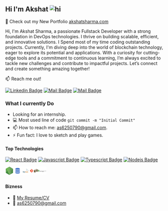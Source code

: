 ## Hi I'm Akshat <img src="https://user-images.githubusercontent.com/1303154/88677602-1635ba80-d120-11ea-84d8-d263ba5fc3c0.gif" width="28px" height="28px" alt="hi">

🚀 Check out my New Portfolio [akshatsharma.com](https://akshatsharma.com) 

Hi, I'm Akshat Sharma, a passionate Fullstack Developer with a strong foundation in DevOps technologies. I thrive on building scalable, efficient, and innovative solutions. I Spend most of my time coding outstanding projects. Currently, I'm diving deep into the world of blockchain technology, eager to explore its potential and applications. With a curiosity for cutting-edge tools and a commitment to continuous learning, I’m always excited to tackle new challenges and contribute to impactful projects. Let’s connect and create something amazing together!


:mailbox: Reach me out!

[![Linkedin Badge](https://img.shields.io/badge/-Akshat-0e76a8?style=flat&labelColor=0e76a8&logo=linkedin&logoColor=white)](https://www.linkedin.com/in/akshat-sharma-68813b1b3) [![Mail Badge](https://img.shields.io/badge/-@akshatsharma-e84393?style=flat&labelColor=e84393&logo=instagram&logoColor=white)](https://www.instagram.com/akshat_sharma._) [![Mail Badge](https://img.shields.io/badge/-as6250790@gmail.com-c0392b?style=flat&labelColor=c0392b&logo=gmail&logoColor=white)](mailto:as6250790@gmail.com)

### What I currently Do

- Looking for an internship.
- :computer: Most used line of code `git commit -m "Initial Commit"`
- 📫 How to reach me: as6250790@gmail.com.
- ⚡ Fun fact: I love to sketch and play games.

#### Top Technologies

<!-- TODO: Make technologies links takes you to repositories -->

[![React Badge](https://img.shields.io/badge/-React-61DBFB?style=for-the-badge&labelColor=black&logo=react&logoColor=61DBFB)](#) [![Javascript Badge](https://img.shields.io/badge/-Javascript-F0DB4F?style=for-the-badge&labelColor=black&logo=javascript&logoColor=F0DB4F)](#) [![Typescript Badge](https://img.shields.io/badge/-Typescript-007acc?style=for-the-badge&labelColor=black&logo=typescript&logoColor=007acc)](#) [![Nodejs Badge](https://img.shields.io/badge/-Nodejs-3C873A?style=for-the-badge&labelColor=black&logo=node.js&logoColor=3C873A)](#)

<img align="left" alt="Node.js" width="26px" src="https://raw.githubusercontent.com/github/explore/80688e429a7d4ef2fca1e82350fe8e3517d3494d/topics/nodejs/nodejs.png" />

<img align="left" alt="SQL" width="26px" src="https://raw.githubusercontent.com/github/explore/80688e429a7d4ef2fca1e82350fe8e3517d3494d/topics/sql/sql.png" />

<img align="left" alt="MySQL" width="26px" src="https://raw.githubusercontent.com/github/explore/80688e429a7d4ef2fca1e82350fe8e3517d3494d/topics/mysql/mysql.png" />

<img align="left" alt="Git" width="26px" src="https://raw.githubusercontent.com/github/explore/80688e429a7d4ef2fca1e82350fe8e3517d3494d/topics/git/git.png" />

<img align="left" alt="MongoDB" width="26px" src="https://raw.githubusercontent.com/github/explore/80688e429a7d4ef2fca1e82350fe8e3517d3494d/topics/mongodb/mongodb.png" />

<br />
<br />

#### Bizness
- :paperclip: [My Resume/CV](https://github.com/aksh31at/aksh31at/blob/main/Resume/Akshat_Resume.pdf)
- :email: as6250790@gmail.com

